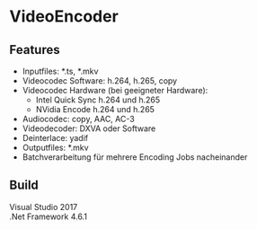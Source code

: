 # VideoEncoder

## Features
* Inputfiles: *.ts, *.mkv
* Videocodec Software: h.264, h.265, copy
* Videocodec Hardware (bei geeigneter Hardware): 
    * Intel Quick Sync h.264 und h.265
    * NVidia Encode h.264 und h.265
* Audiocodec: copy, AAC, AC-3
* Videodecoder: DXVA oder Software
* Deinterlace: yadif
* Outputfiles: *.mkv
* Batchverarbeitung für mehrere Encoding Jobs nacheinander


## Build
Visual Studio 2017<br />
.Net Framework 4.6.1<br />
